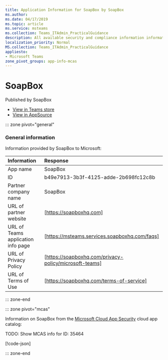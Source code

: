 ```yaml
---
title: Application Information for SoapBox by SoapBox
ms.author: 
ms.date: 04/17/2019
ms.topic: article
ms.service: msteams
ms.collection: Teams_ITAdmin_PracticalGuidance
description: All available security and compliance information information for SoapBox, its data handling policies, its Microsoft Cloud App Security app catalog information, and security/compliance information in the CSA STAR registry.
localization_priority: Normal
MS.collection: Teams_ITAdmin_PracticalGuidance
appliesto:
- Microsoft Teams
zone_pivot_groups: app-info-mcas
---
```

# SoapBox

Published by SoapBox
* <a href="https://teams.microsoft.com/l/app/b49e7913-3b3f-4125-adde-2b698fc12c8b" target="_blank">View in Teams store</a>
* <a href="https://appsource.microsoft.com/en-us/product/office/WA104381501" target="_blank">View in AppSource</a>

::: zone pivot="general"

### General information

Information provided by SoapBox to Microsoft:

| **Information** | **Response** |
|:----------------|:-------------|
| App name | SoapBox |
| ID | b49e7913-3b3f-4125-adde-2b698fc12c8b |
| Partner company name | SoapBox |
| URL of partner website | [https://soapboxhq.com] |
| URL of Teams application info page | [https://msteams.services.soapboxhq.com/faqs] |
| URL of Privacy Policy | [https://soapboxhq.com/privacy-policy/microsoft-teams] |
| URL of Terms of Use | [https://soapboxhq.com/terms-of-service] |

::: zone-end


::: zone pivot="mcas"

Information on SoapBox from the [Microsoft Cloud App Security](https://www.microsoft.com/en-us/enterprise-mobility-security/cloud-app-security) cloud app catalog:

TODO: Show MCAS info for ID: 35464

[!code-json[](./json/35464.json)]

::: zone-end

